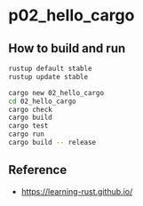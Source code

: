 # p02_hello_cargo

## How to build and run

```bash
rustup default stable
rustup update stable

cargo new 02_hello_cargo
cd 02_hello_cargo
cargo check
cargo build
cargo test
cargo run
cargo build -- release
```

## Reference

- <https://learning-rust.github.io/>
